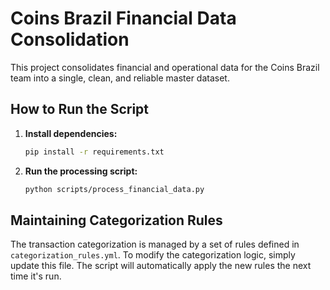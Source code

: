 # Coins Brazil Financial Data Consolidation

This project consolidates financial and operational data for the Coins Brazil team into a single, clean, and reliable master dataset.

## How to Run the Script

1. **Install dependencies:**
   ```bash
   pip install -r requirements.txt
   ```
2. **Run the processing script:**
   ```bash
   python scripts/process_financial_data.py
   ```

## Maintaining Categorization Rules

The transaction categorization is managed by a set of rules defined in `categorization_rules.yml`. To modify the categorization logic, simply update this file. The script will automatically apply the new rules the next time it's run.
